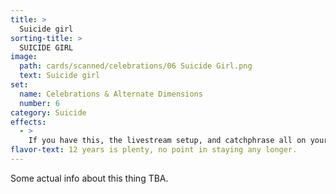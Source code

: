 ```yaml
---
title: >
  Suicide girl
sorting-title: >
  SUICIDE GIRL
image: 
  path: cards/scanned/celebrations/06 Suicide Girl.png
  text: Suicide girl
set:
  name: Celebrations & Alternate Dimensions
  number: 6
category: Suicide
effects: 
  - >
    If you have this, the livestream setup, and catchphrase all on your field, kill yourself (you lose)
flavor-text: 12 years is plenty, no point in staying any longer.
---
```

Some actual info about this thing TBA.
